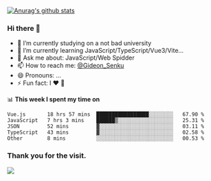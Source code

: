 [![Anurag's github stats](https://github-readme-stats.vercel.app/api?username=gideonsenku)](https://github.com/anuraghazra/github-readme-stats)
### Hi there 👋
- 🔭 I’m currently studying on a not bad university 
- 🌱 I’m currently learning JavaScript/TypeScript/Vue3/Vite...
- 💬 Ask me about: JavaScript/Web Spidder 
- 📫 How to reach me: [@Gideon_Senku](https://t.me/Gideon_Senku)
- 😄 Pronouns: ...
- ⚡ Fun fact: I ❤️ 🎵

📊 **This week I spent my time on**
<!--START_SECTION:waka-->
```text
Vue.js       18 hrs 57 mins  █████████████████░░░░░░░░   67.90 % 
JavaScript   7 hrs 3 mins    ██████▒░░░░░░░░░░░░░░░░░░   25.31 % 
JSON         52 mins         ▓░░░░░░░░░░░░░░░░░░░░░░░░   03.11 % 
TypeScript   43 mins         ▓░░░░░░░░░░░░░░░░░░░░░░░░   02.58 % 
Other        8 mins          ░░░░░░░░░░░░░░░░░░░░░░░░░   00.53 % 
```
<!--END_SECTION:waka-->


### Thank you for the visit.
![](http://profile-counter.glitch.me/gideonsenku/count.svg)
<!--
**GideonSenku/GideonSenku** is a ✨ _special_ ✨ repository because its `README.md` (this file) appears on your GitHub profile.

Here are some ideas to get you started:

- 🔭 I’m currently working on ...
- 🌱 I’m currently learning ...
- 👯 I’m looking to collaborate on ...
- 🤔 I’m looking for help with ...
- 💬 Ask me about ...
- 📫 How to reach me: ...
- 😄 Pronouns: ...
- ⚡ Fun fact: ...
-->
